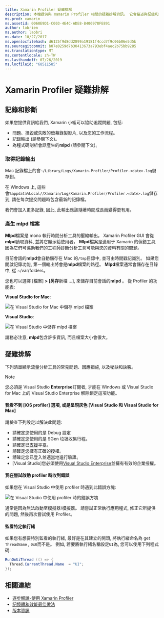 ```yaml
---
title: Xamarin Profiler 疑難排解
description: 本檔提供與 Xamarin Profiler 相關的疑難排解資訊。 它會描述與記錄和診斷、IDE 和其他主題相關的問題。
ms.prod: xamarin
ms.assetid: 0060E9D1-C003-4E4C-ADE8-B406978FE891
author: lobrien
ms.author: laobri
ms.date: 10/27/2017
ms.openlocfilehash: d6125f9d8dd2899a19181f4ccd7f9c06b06e5d5b
ms.sourcegitcommit: b07e0259d7b30413673a793ebf4aec2b75bb9285
ms.translationtype: MT
ms.contentlocale: zh-TW
ms.lasthandoff: 07/26/2019
ms.locfileid: "68511585"
---
```

# <a name="xamarin-profiler-troubleshooting"></a>Xamarin Profiler 疑難排解

## <a name="logging-and-diagnostics"></a>記錄和診斷

如果您提供資訊給我們, Xamarin 小組可以協助追蹤問題, 包括:

- 問題、損毀或失敗的螢幕錄製影片, 以及您的工作流程。
- 記錄輸出 (請參閱下文)。
- 為程式碼剖析會話產生的**mlpd** (請參閱下文)。

### <a name="getting-log-outputs"></a>取得記錄輸出

Mac 記錄檔上的會`~/Library/Logs/Xamarin.Profiler/Profiler.<date>.log`儲存到。

在 Windows 上, 這些會`%appdata%Local//Xamarin/Log/Xamarin.Profiler/Profiler.<date>.log`儲存到, 請在每次提交問題時包含最新的記錄檔。

我們會加入更多記錄, 因此, 此輸出應該隨著時間成長而變得更有用。

<a name="gen_mlpd" />

### <a name="generating-mlpd-files"></a>產生 mlpd 檔案

**Mlpd**檔案是 mono 執行時間分析工具的壓縮輸出。 Xamarin Profiler GUI 會從**mlpd**讀取資料, 並將它顯示給使用者。 **Mlpd**檔案是適用于 Xamarin 的偵錯工具, 因為它們可協助我們的工程師診斷分析工具可能與您的資料有關的問題。

目前會話的**mlpd**會自動儲存在 Mac 的`/tmp`目錄中, 並可由時間戳記識別。 如果您開啟記錄功能, 第一個輸出將會是**mlpd**檔案的路徑。 **Mlpd**檔案通常會儲存在目錄中, 從 ~/var/folders。

您也可以選擇 [檔案] **> [另存**新檔 ...], 來儲存目前會話的**mlpd** 。 從 Profiler 的功能表:

**Visual Studio for Mac**:

![](troubleshooting-images/image17.png "在 Visual Studio for Mac 中儲存 mlpd 檔案")

**Visual Studio**:

![](troubleshooting-images/image17-vs.png "在 Visual Studio 中儲存 mlpd 檔案")

請務必注意, **mlpd**包含許多資訊, 而且檔案大小會很大。

## <a name="troubleshooting"></a>疑難排解

下列清單顯示流量分析工具的常見問題、因應措施, 以及秘訣和訣竅。

> [!NOTE]
> 您必須是 Visual Studio **Enterprise**訂閱者, 才能在 Windows 或 Visual Studio for Mac 上的 Visual Studio Enterprise 解除鎖定這項功能。

#### <a name="i-cant-see-the-ios-profiler-option-or-it-is-greyed-out-visual-studio-and-visual-studio-for-mac"></a>我看不到 [iOS profiler] 選項, 或是呈現灰色 [Visual Studio 和 Visual Studio for Mac]

請檢查下列設定以解決此問題:

- 請確定您使用的是 Debug 設定
- 請確定您使用的是 SGen 垃圾收集行程。
- 請確定已[支援](~/tools/profiler/index.md#Profiler_Support)平臺。
- 請確定您擁有正確的授權。
- 請確定您已登入並適當地進行驗證。
- [Visual Studio]您必須使用[Visual Studio Enterprise](https://visualstudio.microsoft.com/vs/enterprise/)並擁有有效的企業授權。

#### <a name="i-get-an-error-when-i-try-to-launch-the-profiler"></a>我在嘗試啟動 profiler 時收到錯誤

如果您在 Visual Studio 中使用 profiler 時遇到此錯誤方塊:

![](troubleshooting-images/error.png "在 Visual Studio 中使用 profiler 時的錯誤方塊")

通常是因為無法啟動至模擬器/模擬器。 請嘗試正常執行應用程式, 修正它所提供的問題, 然後再次嘗試使用 Profiler。

#### <a name="to-watch-a-specific-thread"></a>監看特定執行緒

如果您有想要特別監看的執行緒, 最好是在其建立的開頭, 將執行緒命名為 get `ThreadName` , `0x0`而不是。 例如, 若要將執行緒名稱設定`UI`為, 您可以使用下列程式碼:

```csharp
RunOnUiThread (() => {
  Thread.CurrentThread.Name  = "UI";
});
```

## <a name="related-links"></a>相關連結

- [逐步解說-使用 Xamarin Profiler](~/tools/profiler/index.md)
- [記憶體和效能最佳做法](~/cross-platform/deploy-test/memory-perf-best-practices.md)
- [版本資訊](https://github.com/xamarin/release-notes-archive/blob/master/release-notes/profiler/preview/index.md)
